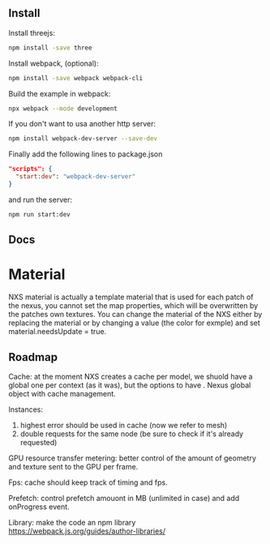 ## Install

Install threejs:
```bash
npm install -save three
```

Install webpack, (optional):
```bash
npm install -save webpack webpack-cli
```
Build the example in webpack:
```bash
npx webpack --mode development
```

If you don't want to usa another http server:
```bash
npm install webpack-dev-server --save-dev
```
Finally add the following lines to package.json
```json
"scripts": {
  "start:dev": "webpack-dev-server"
}
```

and run the server:
```bash
npm run start:dev
```

## Docs

# Material

NXS material is actually a template material that is used for each patch of the nexus, you cannot set the map properties, 
which will be overwritten by the patches own textures.
You can change the material of the NXS either by replacing the material or by changing a value (the color for exmple)
and set material.needsUpdate = true. 

## Roadmap

Cache: at the moment NXS creates a cache per model, we shuold have a global one per context (as it was), but the options to have .
Nexus global object with cache management.

Instances: 
1) highest error should be used in cache (now we refer to mesh)
2) double requests for the same node (be sure to check if it's already requested)

GPU resource transfer metering: better control of the amount of geometry and texture sent to the GPU per frame.

Fps: cache should keep track of timing and fps.

Prefetch: control prefetch amouont in MB (unlimited in case) and add onProgress event.

Library: make the code an npm library
https://webpack.js.org/guides/author-libraries/
